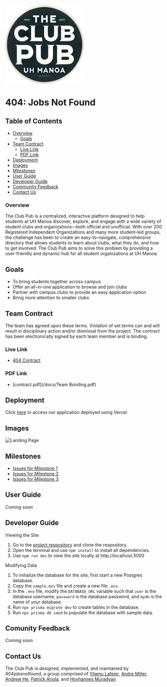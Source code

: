 ![Logo](docs/clublogo.png "Club Pub Logo")
# 404: Jobs Not Found

## Table of Contents
* [Overview](#overview)
    * [Goals](#goals)
* [Team Contract](#team-contract)
    * [Live Link](#live-link)
    * [PDF Link](#pdf-link)
* [Deployment](#deployment)
* [Images](#images)
* [Milestones](#milestones)
* [User Guide](#user-guide)
* [Developer Guide](#developer-guide)
* [Community Feedback](#comunity-feedback)
* [Contact Us](#contact-us)

### Overview

The Club Pub is a centralized, interactive platform designed to help students at UH Manoa discover, explore, and engage with a wide variety of student clubs and organizations—both official and unofficial. With over 200 Registered Independent Organizations and many more student-led groups, the challenge has been to create an easy-to-navigate, comprehensive directory that allows students to learn about clubs, what they do, and how to get involved. The Club Pub aims to solve this problem by providing a user-friendly and dynamic hub for all student organizations at UH Manoa.

## Goals

* To bring students together across campus
* Offer an all-in-one application to browse and join clubs
* Partner with campus clubs to provide an easy application option
* Bring more attention to smaller clubs

## Team Contract
The team has agreed upon these terms. Violation of set terms can and will result in disciplinary action and/or dismissal from the project. The contract has been electronically signed by each team member and is binding.

### Live Link
* [404 Contract](https://docs.google.com/document/d/1TxXB5bdOpOYseks1Diq53jgWq90syPOHFUVGKT9IJ6M/edit?usp=sharing)

### PDF Link
* [contract.pdf](/docs/Team Bonding.pdf)

## Deployment
Click [here](https://the-club-pub.vercel.app/) to access our application deployed using Vercel.

## Images
![Landing Page](docs/landingPage.png)

## Milestones
* [Issues for Milestone 1](https://github.com/orgs/404jobsnotfound/projects/1)
* [Issues for Milestone 2](https://github.com/orgs/404jobsnotfound/projects/2)
* [Issues for Milestone 3](https://github.com/orgs/404jobsnotfound/projects/5)

## User Guide
*Coming soon*

## Developer Guide
Viewing the Site
1. Go to the [project respository](https://github.com/404jobsnotfound/the-club-pub) and clone the respository. 
2. Open the terminal and use `npm install` to install all dependencies.
3. Use `npm run dev` to view the site locally at http://localhost:3000

Modifying Data
1. To initialize the database for the site, first start a new Postgres database.
2. Copy the `sample.env` file and create a new file `.env`.
3. In the `.env` file, modify the `DATABASE_URL` variable such that `user` is the database username, `password` is the database password, and `mydb` is the name of your database.
4. Run `npx prisma migrate dev` to create tables in the database.
5. Run `npx prisma db seed` to populate the database with sample data.

## Comunity Feedback
*Coming soon*

## Contact Us

The Club Pub is designed, implemented, and maintained by 404jobsnotfound, a group comprised of <a href="https://yilamulafeier.github.io">Yilamu Lafeier</a>, <a href="https://andrelmiller.github.io/">Andre Miller</a>, <a href="https://andrewhe6.github.io">Andrew He</a>, <a href="https://patrickariola.github.io">Patrick Ariola</a>, and <a href="https://hovomuradyan.github.io/portfolio/">Hovhannes Muradyan</a>
